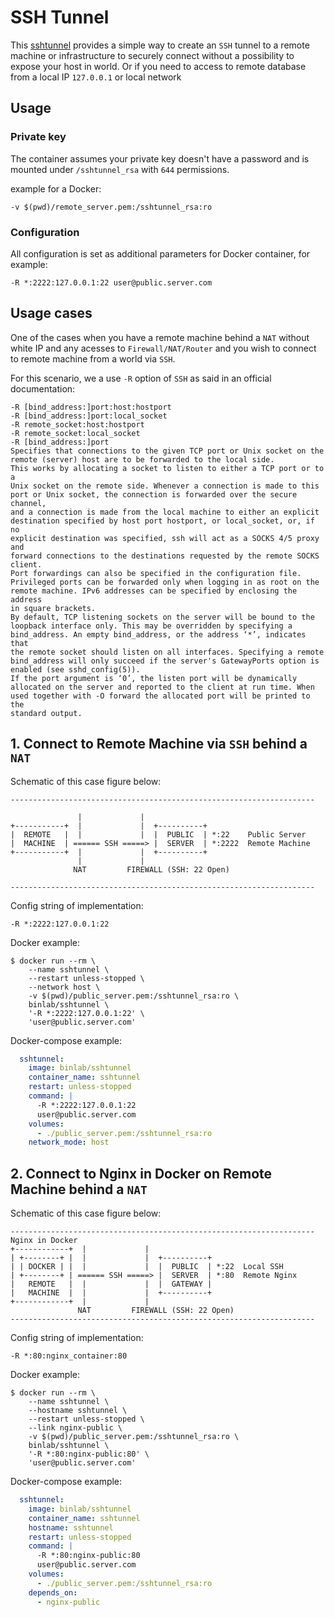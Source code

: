# SSH Tunnel

This [sshtunnel](https://hub.docker.com/r/binlab/sshtunnel) provides a simple way to create an `SSH` tunnel to a
remote machine or infrastructure to securely connect without a
possibility to expose your host in world. Or if you need to access to
remote database from a local IP `127.0.0.1` or local network

## Usage

### Private key 

The container assumes your private key doesn't have a password and is
mounted under `/sshtunnel_rsa` with `644` permissions.

example for a Docker:

```shell
-v $(pwd)/remote_server.pem:/sshtunnel_rsa:ro
```

### Configuration

All configuration is set as additional parameters for Docker container, for example:

```shell
-R *:2222:127.0.0.1:22 user@public.server.com
```

## Usage cases

One of the cases when you have a remote machine behind a `NAT` without
white IP and any acesses to `Firewall/NAT/Router` and you wish to
connect to remote machine from a world via `SSH`.

For this scenario, we a use `-R` option of `SSH` as said in an official
documentation:

```
-R [bind_address:]port:host:hostport
-R [bind_address:]port:local_socket
-R remote_socket:host:hostport
-R remote_socket:local_socket
-R [bind_address:]port
Specifies that connections to the given TCP port or Unix socket on the
remote (server) host are to be forwarded to the local side.
This works by allocating a socket to listen to either a TCP port or to a
Unix socket on the remote side. Whenever a connection is made to this
port or Unix socket, the connection is forwarded over the secure channel,
and a connection is made from the local machine to either an explicit
destination specified by host port hostport, or local_socket, or, if no
explicit destination was specified, ssh will act as a SOCKS 4/5 proxy and
forward connections to the destinations requested by the remote SOCKS
client.
Port forwardings can also be specified in the configuration file.
Privileged ports can be forwarded only when logging in as root on the
remote machine. IPv6 addresses can be specified by enclosing the address
in square brackets.
By default, TCP listening sockets on the server will be bound to the
loopback interface only. This may be overridden by specifying a
bind_address. An empty bind_address, or the address ‘*’, indicates that
the remote socket should listen on all interfaces. Specifying a remote
bind_address will only succeed if the server's GatewayPorts option is
enabled (see sshd_config(5)).
If the port argument is ‘0’, the listen port will be dynamically
allocated on the server and reported to the client at run time. When
used together with -O forward the allocated port will be printed to the
standard output.
```

## 1. Connect to Remote Machine via `SSH` behind a `NAT`

Schematic of this case figure below:

    --------------------------------------------------------------------
                                                                        
                   |             |                                      
    +-----------+  |             |  +----------+                        
    |  REMOTE   |  |             |  |  PUBLIC  | *:22    Public Server   
    |  MACHINE  | ====== SSH =====> |  SERVER  | *:2222  Remote Machine 
    +-----------+  |             |  +----------+                        
                   |             |                                      
                  NAT         FIREWALL (SSH: 22 Open)                   
                                                                        
    --------------------------------------------------------------------

Config string of implementation:

```shell
-R *:2222:127.0.0.1:22
```

Docker example:

```shell
$ docker run --rm \
    --name sshtunnel \
    --restart unless-stopped \
    --network host \
    -v $(pwd)/public_server.pem:/sshtunnel_rsa:ro \
    binlab/sshtunnel \
    '-R *:2222:127.0.0.1:22' \
    'user@public.server.com'
```

Docker-compose example:

```yaml
  sshtunnel:
    image: binlab/sshtunnel
    container_name: sshtunnel
    restart: unless-stopped
    command: |
      -R *:2222:127.0.0.1:22
      user@public.server.com
    volumes:
      - ./public_server.pem:/sshtunnel_rsa:ro
    network_mode: host
```

## 2. Connect to Nginx in Docker on Remote Machine behind a `NAT`

Schematic of this case figure below:

    --------------------------------------------------------------------
    Nginx in Docker                                                     
    +------------+  |             |                                     
    | +--------+ |  |             |  +----------+                       
    | | DOCKER | |  |             |  |  PUBLIC  | *:22  Local SSH       
    | +--------+ | ====== SSH =====> |  SERVER  | *:80  Remote Nginx    
    |   REMOTE   |  |             |  |  GATEWAY |                       
    |   MACHINE  |  |             |  +----------+                       
    +------------+  |             |                                     
                   NAT         FIREWALL (SSH: 22 Open)                  
    --------------------------------------------------------------------


Config string of implementation:

```shell
-R *:80:nginx_container:80
```

Docker example:

```shell
$ docker run --rm \
    --name sshtunnel \
    --hostname sshtunnel \
    --restart unless-stopped \
    --link nginx-public \
    -v $(pwd)/public_server.pem:/sshtunnel_rsa:ro \
    binlab/sshtunnel \
    '-R *:80:nginx-public:80' \
    'user@public.server.com'
```

Docker-compose example:

```yaml
  sshtunnel:
    image: binlab/sshtunnel
    container_name: sshtunnel
    hostname: sshtunnel
    restart: unless-stopped
    command: |
      -R *:80:nginx-public:80
      user@public.server.com
    volumes:
      - ./public_server.pem:/sshtunnel_rsa:ro
    depends_on:
      - nginx-public
```

